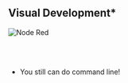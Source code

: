 ##  Visual Development*

![Node Red](slides/img/nodered.png)

<br /><br />
* You still can do command line!
